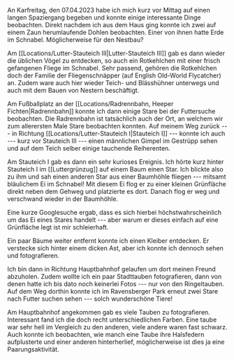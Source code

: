 An Karfreitag, den 07.04.2023 habe ich mich kurz vor
Mittag auf einen langen Spaziergang begeben und konnte einige
interessante Dinge beobachten. Direkt nachdem ich aus dem Haus ging
konnte ich zwei auf einem Zaun herumlaufende Dohlen beobachten. Einer
von ihnen hatte Erde im Schnabel. Möglicherweise für den Nestbau?

Am [[Locations/Lutter-Stauteich III|Lutter-Stauteich III]] gab es dann wieder die üblichen Vögel zu entdecken, so
auch ein Rotkehlchen mit einer frisch gefangenen Fliege im Schnabel.
Sehr passend, gehören die Rotkehlchen doch der Familie der
Fliegenschnäpper (auf English Old-World Flycatcher) an. Zudem ware auch
hier wieder Teich- und Blässhühner unterwegs und auch mit dem Bauen von
Nestern beschäftigt.

Am Fußballplatz an der [[Locations/Radrennbahn, Heeper Fichten|Radrennbahn]] konnte ich dann einige Stare bei der
Futtersuche beobachten. Die Radrennbahn ist tatsächlich auch der Ort, an
welchem wir zum allerersten Male Stare beobachten konnten. Auf meinem
Weg zurück --- in Richtung [[Locations/Lutter-Stauteich I|Stauteich I]] --- konnte ich auch --- kurz vor
Stauteich III --- einen männlichen Gimpel im Gestrüpp sehen und auf dem
Teich selber einige tauchende Reiherenten.

Am Stauteich I gab es dann ein sehr kurioses Ereignis. Ich hörte kurz
hinter Stauteich I im [[Luttergrünzug]] auf einem Baum einen Star. Ich
blickte also zu ihm und sah einen anderen Star aus einer Baumhöhle
fliegen --- mitsamt bläulichem Ei im Schnabel! Mit diesem Ei flog er zu
einer kleinen Grünfläche direkt neben dem Gehweg und platzierte es dort.
Danach flog er weg und verschwand wieder in der Baumhöhle.

Eine kurze Googlesuche ergab, dass es sich hierbei höchstwahrscheinlich
um das Ei eines Stares handelt --- aber warum er dieses einfach auf eine
Grünfläche legt ist mir schleierhaft.

Ein paar Bäume weiter entfernt konnte ich einen Kleiber entdecken. Er
verstecke sich hinter einem dicken Ast, aber ich konnte ich dennoch
sehen und fotografieren.

Ich bin dann in Richtung Hauptbahnhof gelaufen um dort meinen Freund
abzuholen. Zudem wollte ich ein paar Stadttauben fotografieren, dann von
denen hatte ich bis dato noch keinerlei Fotos --- nur von den
Ringeltauben. Auf dem Weg dorthin konnte ich im Ravensberger Park erneut
zwei Stare nach Futter suchen sehen --- solch wunderschöne Tiere!

Am Hauptbahnhof angekommen gab es viele Tauben zu fotografieren.
Interessant fand ich die doch recht unterschiedlichen Farben. Eine taube
war sehr hell im Vergleich zu den anderen, viele andere waren fast
schwarz. Auch konnte ich beobachten, wie manch eine Taube ihre
Halsfedern aufplusterte und einer anderen hinterherlief, möglicherweise
ist dies ja eine Paarungsaktivität.